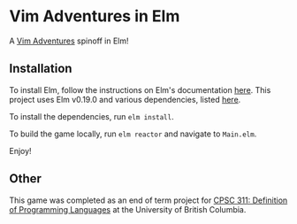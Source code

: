 # Vim Adventures in Elm

A [Vim Adventures](https://vim-adventures.com) spinoff in Elm!

## Installation

To install Elm, follow the instructions on Elm's documentation [here](https://guide.elm-lang.org/install.html). This project uses Elm v0.19.0 and various dependencies, listed [here](https://github.com/mi-lee/vim-adventures-in-elm-cs311-project/blob/master/elm.json).

To install the dependencies, run `elm install`.

To build the game locally, run `elm reactor` and navigate to `Main.elm`.

Enjoy!

## Other

This game was completed as an end of term project for [CPSC 311: Definition of Programming Languages](https://www.ugrad.cs.ubc.ca/~cs311/current/_goals.php) at the University of British Columbia.
